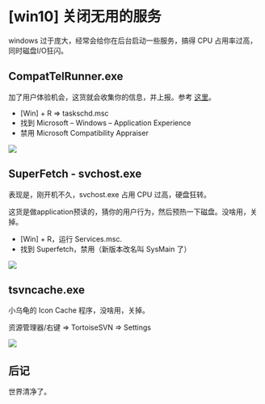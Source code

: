 # [win10] 关闭无用的服务

windows 过于庞大，经常会给你在后台启动一些服务，搞得 CPU 占用率过高，同时磁盘I/O狂闪。


## CompatTelRunner.exe

加了用户体验机会，这货就会收集你的信息，并上报。参考 [这里][1]。

 * [Win] + R => taskschd.msc
 * 找到 Microsoft – Windows – Application Experience
 * 禁用 Microsoft Compatibility Appraiser

![](images/2018_11_10_disable_useless_services/compatibility_appraiser.png)


## SuperFetch - svchost.exe

表现是，刚开机不久，svchost.exe 占用 CPU 过高，硬盘狂转。

这货是做application预读的，猜你的用户行为，然后预热一下磁盘。没啥用，关掉。

* [Win] + R，运行 Services.msc.
* 找到 Superfetch，禁用（新版本改名叫 SysMain 了）

![](images/2018_11_10_disable_useless_services/superfetch.png)


## tsvncache.exe

小乌龟的 Icon Cache 程序，没啥用，关掉。

资源管理器/右键 => TortoiseSVN => Settings

![](images/2018_11_10_disable_useless_services/svn_status_cache.png)


[1]:https://superuser.com/questions/944067/windows-disk-i-o-100-at-boot-for-20-minutes
[2]:https://superuser.com/questions/645650/what-is-superfetch-and-its-relation-to-svchost-exe-localsystemnetworkrestricte


## 后记

世界清净了。
